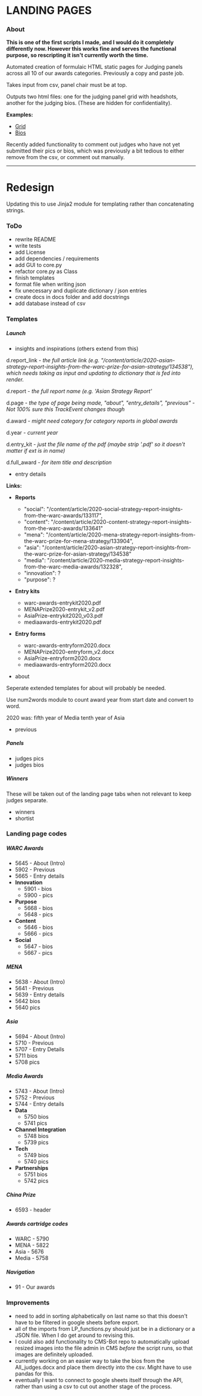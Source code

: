 # LANDING PAGES

### About

**This is one of the first scripts I made, and I would do it completely differently now. However this works fine and serves the functional purpose, so rescripting it isn't currently worth the time.**

Automated creation of formulaic HTML static pages for Judging panels across all 10 of our awards categories. Previously a copy and paste job.

Takes input from csv, panel chair must be at top.

Outputs two html files: one for the judging panel grid with headshots, another for the judging bios. (These are hidden for confidentiality).

**Examples:**

- [Grid](https://www.warc.com/WarcAwards.prize?tab=innovation)
- [Bios](https://www.warc.com/WARCAwards/innovation-judges.info#jane-wakely)

Recently added functionality to comment out judges who have not yet submitted their pics or bios, which was previously a bit tedious to either remove from the csv, or comment out manually.

---

# Redesign

Updating this to use Jinja2 module for templating rather than concatenating strings.

### ToDo

- rewrite README
- write tests
- add License
- add dependencies / requirements
- add GUI to core.py 
- refactor core.py as Class
- finish templates
- format file when writing json
- fix unecessary and duplicate dictionary / json entries
- create docs in docs folder and add docstrings
- add database instead of csv

### Templates

##### Launch

- insights and inspirations (others extend from this)

d.report_link - *the full article link (e.g. "/content/article/2020-asian-strategy-report-insights-from-the-warc-prize-for-asian-strategy/134538"), which needs taking as input and updating to dictionary that is fed into render.*

d.report - *the full report name (e.g. 'Asian Strategy Report'*

d.page - *the type of page being made, "about", "entry_details", "previous" - Not 100% sure this TrackEvent changes though*

d.award - *might need category for category reports in global awards*

d.year - *current year*

d.entry_kit - *just the file name of the pdf (maybe strip '.pdf' so it doesn't matter if ext is in name)*

d.full_award - *for item title and description*


- entry details

**Links:**

- **Reports**
    - "social": "/content/article/2020-social-strategy-report-insights-from-the-warc-awards/133117",
    - "content": "/content/article/2020-content-strategy-report-insights-from-the-warc-awards/133641"
    - "mena": "/content/article/2020-mena-strategy-report-insights-from-the-warc-prize-for-mena-strategy/133904",
    - "asia": "/content/article/2020-asian-strategy-report-insights-from-the-warc-prize-for-asian-strategy/134538"
    - "media": "/content/article/2020-media-strategy-report-insights-from-the-warc-media-awards/132328",
    - "innovation": ?
    - "purpose": ?
- **Entry kits**
    - warc-awards-entrykit2020.pdf
    - MENAPrize2020-entrykit_v2.pdf
    - AsiaPrize-entrykit2020_v03.pdf
    - mediaawards-entrykit2020.pdf
- **Entry forms**
    - warc-awards-entryform2020.docx
    - MENAPrize2020-entryform_v2.docx
    - AsiaPrize-entryform2020.docx
    - mediaawards-entryform2020.docx

- about

Seperate extended templates for about will probably be needed.

Use num2words module to count award year from start date and convert to word.

2020 was:
fifth year of Media
tenth year of Asia

- previous

##### Panels

- judges pics
- judges bios

##### Winners

These will be taken out of the landing page tabs when not relevant to keep judges separate.

- winners
- shortist


### Landing page codes

##### WARC Awards

- 5645 - About (Intro)
- 5902 - Previous
- 5665 - Entry details
- **Innovation** 
    - 5901 - bios
    - 5900 - pics
- **Purpose**
    - 5668 - bios
    - 5648 - pics
- **Content**
    - 5646 - bios
    - 5666 - pics
- **Social**
    - 5647 - bios
    - 5667 - pics

##### MENA

- 5638 - About (Intro)
- 5641 - Previous
- 5639 - Entry details
- 5642 bios
- 5640 pics

##### Asia

- 5694 - About (Intro)
- 5710 - Previous
- 5707 - Entry Details
- 5711 bios
- 5708 pics

##### Media Awards

- 5743 - About (Intro)
- 5752 - Previous
- 5744 - Entry details
- **Data**
    - 5750 bios
    - 5741 pics
- **Channel Integration**
    - 5748 bios
    - 5739 pics
- **Tech**
    - 5749 bios
    - 5740 pics
- **Partnerships**
    - 5751 bios
    - 5742 pics

##### China Prize
- 6593 - header 

##### Awards cartridge codes
- WARC - 5790
- MENA - 5822
- Asia - 5676
- Media - 5758

##### Navigation
- 91 - Our awards

### Improvements

- need to add in sorting alphabetically on last name so that this doesn't have to be filtered in google sheets before export.
- all of the imports from LP_functions.py should just be in a dictionary or a JSON file. When I do get around to revising this.
- I could also add functionality to CMS-Bot repo to automatically upload resized images into the file admin in CMS *before* the script runs, so that images are definitely uploaded.
- currently working on an easier way to take the bios from the All_judges.docx and place them directly into the csv. Might have to use pandas for this.
- eventually I want to connect to google sheets itself through the API, rather than using a csv to cut out another stage of the process.

